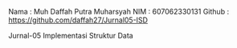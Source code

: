 Nama    : Muh Daffah Putra Muharsyah
NIM     : 607062330131
Github  : https://github.com/daffah27/Jurnal05-ISD

Jurnal-05
Implementasi Struktur Data